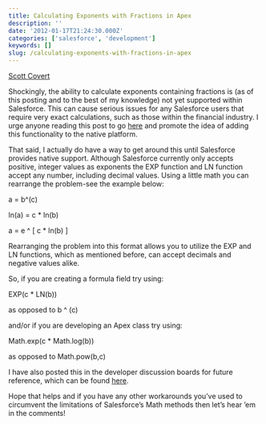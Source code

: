 ```yaml
---
title: Calculating Exponents with Fractions in Apex
description: ''
date: '2012-01-17T21:24:30.000Z'
categories: ['salesforce', 'development']
keywords: []
slug: /calculating-exponents-with-fractions-in-apex
---
```


[Scott
Covert](https://www.tython.co/)

Shockingly, the ability to calculate exponents containing fractions is (as of this posting and to the best of my knowledge) not yet supported within Salesforce. This can cause serious issues for any Salesforce users that require very exact calculations, such as those within the financial industry. I urge anyone reading this post to go [here](https://sites.secure.force.com/success/ideaView?id=08730000000XrAeAAK) and promote the idea of adding this functionality to the native platform.

That said, I actually do have a way to get around this until Salesforce provides native support. Although Salesforce currently only accepts positive, integer values as exponents the EXP function and LN function accept any number, including decimal values. Using a little math you can rearrange the problem-see the example below:

a = b^(c)

ln(a) = c \* ln(b)

a = e ^ \[ c \* ln(b) \]

Rearranging the problem into this format allows you to utilize the EXP and LN functions, which as mentioned before, can accept decimals and negative values alike.

So, if you are creating a formula field try using:

EXP(c \* LN(b))

as opposed to b ^ (c)

and/or if you are developing an Apex class try using:

Math.exp(c \* Math.log(b))

as opposed to Math.pow(b,c)

I have also posted this in the developer discussion boards for future reference, which can be found [here](http://boards.developerforce.com/t5/Formulas-Validation-Rules/Formulas-Raising-a-number-to-a-power-with-a-fractional-exponent/m-p/213115/highlight/false#M9796).

Hope that helps and if you have any other workarounds you’ve used to circumvent the limitations of Salesforce’s Math methods then let’s hear ’em in the comments!